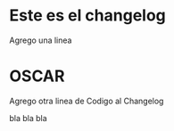 # Este es el changelog

Agrego una linea


OSCAR
=======
Agrego otra linea de Codigo al Changelog


bla bla bla
